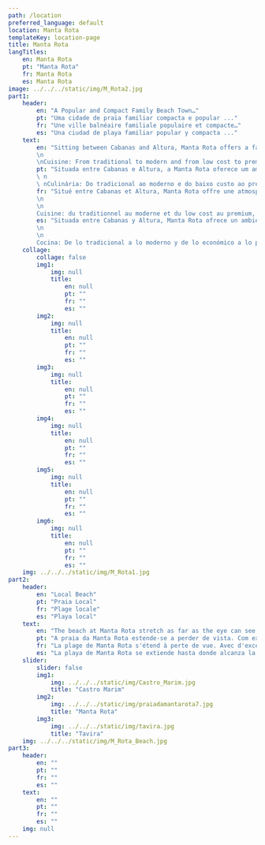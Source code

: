 ```yaml
---
path: /location
preferred_language: default
location: Manta Rota
templateKey: location-page
title: Manta Rota
langTitles:
    en: Manta Rota
    pt: "Manta Rota"
    fr: Manta Rota
    es: Manta Rota
image: ../../../static/img/M_Rota2.jpg
part1: 
    header: 
        en: "A Popular and Compact Family Beach Town…"
        pt: "Uma cidade de praia familiar compacta e popular ..."
        fr: "Une ville balnéaire familiale populaire et compacte…"
        es: "Una ciudad de playa familiar popular y compacta ..."
    text: 
        en: "Sitting between Cabanas and Altura, Manta Rota offers a family atmosphere within a low rise, uncommercialised setting. Tremendous expansive golden sands, backed by impressive dunes, have deservedly been awarded the Blue Flag accolade, while an ample sprinkling of cafes, bars, restaurants and mini-markets provide for all needs. With all this on offer, it’s easy to see why Manta Rota is a firm favourite for the Portuguese, who surely know a thing or two about great beach destinations! In the summer months, there are activities at the beach as well as market stalls and open-air entertainments in the evening, whilst out of season, Manta Rota is a charming and laid-back destination! Manta Rota is the ideal place to experience a typical Portuguese holiday, with only the beach for company during the day.
        \n
        \nCuisine: From traditional to modern and from low cost to premium, all tastes and pockets are catered for with fresh flavoursome seafood being the star attraction on many a menu."
        pt: "Situada entre Cabanas e Altura, a Manta Rota oferece um ambiente familiar num cenário baixo e não comercial. As enormes e expansivas areias douradas, apoiadas por dunas impressionantes, foram merecidamente premiadas com a Bandeira Azul, enquanto uma ampla quantidade de cafés, bares, restaurantes e minimercados atendem a todas as necessidades. Com tudo isto, é fácil perceber porque é que a Manta Rota é uma das preferidas dos portugueses, que certamente sabem uma ou duas coisas sobre grandes destinos de praia! Nos meses de verão, há atividades na praia, bem como bancas de mercado e entretenimentos ao ar livre à noite, enquanto fora de temporada, Manta Rota é um destino charmoso e descontraído! A Manta Rota é o local ideal para viver umas férias típicas portuguesas, tendo apenas a praia por companhia durante o dia.
        \ n
        \ nCulinária: Do tradicional ao moderno e do baixo custo ao premium, todos os gostos e bolsos são servidos com frutos do mar frescos e saborosos, sendo a atração principal em muitos menus."
        fr: "Situé entre Cabanas et Altura, Manta Rota offre une atmosphère familiale dans un cadre peu élevé et non commercialisé. D'immenses étendues de sable doré, adossées à d'impressionnantes dunes, ont à juste titre reçu le drapeau bleu, tandis qu'un grand nombre de cafés, bars, restaurants et supérettes répondent à tous les besoins. Avec tout cela, il est facile de comprendre pourquoi Manta Rota est un favori des Portugais, qui connaissent sûrement une ou deux choses sur les grandes destinations de plage ! Pendant les mois d'été, il y a des activités à la plage ainsi que des étals de marché et des animations en plein air le soir, tandis que hors saison, Manta Rota est une destination charmante et décontractée ! Manta Rota est l'endroit idéal pour vivre des vacances typiquement portugaises, avec pour seule compagnie la plage pendant la journée.
        \n
        \n
        Cuisine: du traditionnel au moderne et du low cost au premium, tous les goûts et toutes les bourses sont pris en compte, les fruits de mer frais et savoureux étant l'attraction vedette sur de nombreux menus."
        es: "Situada entre Cabanas y Altura, Manta Rota ofrece un ambiente familiar dentro de un entorno de poca altura y sin comercializar. Las tremendas y extensas arenas doradas, respaldadas por impresionantes dunas, han sido merecidamente galardonadas con el galardón de Bandera Azul, mientras que una amplia variedad de cafés, bares, restaurantes y mini-mercados satisfacen todas las necesidades. Con todo esto en oferta, es fácil ver por qué Manta Rota es un firme favorito para los portugueses, quienes seguramente saben una cosa o dos sobre los destinos de playa geniales. En los meses de verano, hay actividades en la playa, así como puestos de mercado y entretenimientos al aire libre por la noche, mientras que fuera de temporada, Manta Rota es un destino encantador y relajado. Manta Rota es el lugar ideal para experimentar unas vacaciones típicas portuguesas, con solo la playa como compañía durante el día.
        \n
        \n
        Cocina: De lo tradicional a lo moderno y de lo económico a lo premium, todos los gustos y bolsillos son atendidos con mariscos frescos y sabrosos que son la atracción estrella en muchos menús."
    collage:
        collage: false
        img1: 
            img: null
            title: 
                en: null
                pt: ""
                fr: ""
                es: ""
        img2: 
            img: null
            title: 
                en: null
                pt: ""
                fr: ""
                es: ""
        img3: 
            img: null
            title: 
                en: null
                pt: ""
                fr: ""
                es: ""
        img4: 
            img: null
            title: 
                en: null
                pt: ""
                fr: ""
                es: ""
        img5: 
            img: null
            title: 
                en: null
                pt: ""
                fr: ""
                es: ""
        img6: 
            img: null
            title: 
                en: null
                pt: ""
                fr: ""
                es: ""
    img: ../../../static/img/M_Rota1.jpg
part2:
    header: 
        en: "Local Beach"
        pt: "Praia Local"
        fr: "Plage locale"
        es: "Playa local"
    text: 
        en: "The beach at Manta Rota stretch as far as the eye can see. With excellent facilities, easy access, car parking, sunbeds and parasols all available, then a day at the beach is assured in fine style! Amenities on offer include sunbeds, shade, and some water sports in high season. For those who enjoy walking, the coastline is long and easy to navigate with the neighbouring resorts of Praia Verde and Monte Gordo all within around 30 minutes walk."
        pt: "A praia da Manta Rota estende-se a perder de vista. Com excelentes instalações, fáceis acessos, parque de estacionamento, espreguiçadeiras e guarda-sóis à disposição, então um dia de praia está assegurado em grande estilo! As comodidades oferecidas incluem espreguiçadeiras, sombra e alguns esportes aquáticos na alta temporada. Para quem gosta de caminhar, a costa é longa e fácil de navegar com os resorts vizinhos de Praia Verde e Monte Gordo a cerca de 30 minutos a pé."
        fr: "La plage de Manta Rota s'étend à perte de vue. Avec d'excellentes installations, un accès facile, un parking, des chaises longues et des parasols disponibles, alors une journée à la plage est assurée dans un style raffiné ! Les équipements proposés comprennent des chaises longues, de l'ombre et des sports nautiques en haute saison. Pour ceux qui aiment marcher, le littoral est long et facile à parcourir avec les stations balnéaires voisines de Praia Verde et Monte Gordo, toutes situées à environ 30 minutes à pied."
        es: "La playa de Manta Rota se extiende hasta donde alcanza la vista. Con excelentes instalaciones, fácil acceso, aparcamiento, hamacas y sombrillas disponibles, ¡un día en la playa está asegurado con estilo! Las comodidades que se ofrecen incluyen tumbonas, sombra y algunos deportes acuáticos en temporada alta. Para aquellos que disfrutan de caminar, la costa es larga y fácil de navegar con los complejos turísticos vecinos de Praia Verde y Monte Gordo, todos a unos 30 minutos a pie."
    slider:
        slider: false
        img1: 
            img: ../../../static/img/Castro_Marim.jpg
            title: "Castro Marim"
        img2: 
            img: ../../../static/img/praiadamantarota7.jpg
            title: "Manta Rota"
        img3: 
            img: ../../../static/img/tavira.jpg
            title: "Tavira"
    img: ../../../static/img/M_Rota_Beach.jpg
part3:
    header: 
        en: ""
        pt: ""
        fr: ""
        es: ""
    text: 
        en: ""
        pt: ""
        fr: ""
        es: ""
    img: null
---
```

